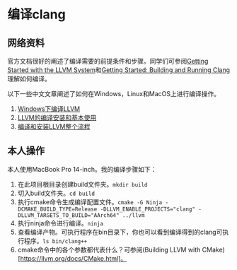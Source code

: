 # 编译clang

## 网络资料
官方文档很好的阐述了编译需要的前提条件和步骤。同学们可参阅[Getting Started with the LLVM System](https://llvm.org/docs/GettingStarted.html#getting-started-with-the-llvm-system)和[Getting Started: Building and Running Clang](https://clang.llvm.org/get_started.html)理解如何编译。

以下一些中文文章阐述了如何在Windows，Linux和MacOS上进行编译操作。
1. [Windows下编译LLVM](https://www.cnblogs.com/qiuweidong/p/16215647.html)
2. [LLVM的编译安装和基本使用](https://www.cnblogs.com/robotech/p/16370415.html)
3. [编译和安装LLVM整个流程](https://zhuanlan.zhihu.com/p/636632899)


## 本人操作

本人使用MacBook Pro 14-inch。我的编译步骤如下：
1. 在此项目根目录创建build文件夹。`mkdir build`
2. 切入build文件夹。`cd build`
3. 执行cmake命令生成编译配置文件。`cmake -G Ninja -DCMAKE_BUILD_TYPE=Release -DLLVM_ENABLE_PROJECTS="clang" -DLLVM_TARGETS_TO_BUILD="AArch64" ../llvm`
4. 执行ninja命令进行编译。`ninja`
5. 查看编译产物。可执行程序在bin目录下，你也可以看到编译得到的clang可执行程序。`ls bin/clang++`
6. cmake命令中的各个参数都代表什么？可参阅(Building LLVM with CMake)[https://llvm.org/docs/CMake.html]。